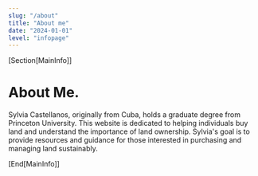 ```yaml
---
slug: "/about"
title: "About me"
date: "2024-01-01"
level: "infopage"
---
```


[Section[MainInfo]]
# About Me.

Sylvia Castellanos, originally from Cuba, holds a graduate degree from Princeton University. This website is dedicated to helping individuals buy land and understand the importance of land ownership. Sylvia's goal is to provide resources and guidance for those interested in purchasing and managing land sustainably.

[End[MainInfo]]

